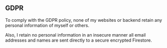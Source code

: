 ## GDPR

To comply with the GDPR policy, none of my websites or backend retain any personal information of myself or others.

Also, I retain no personal information in an insecure manner all email addresses and names are sent directly to a secure encrypted Firestore.
